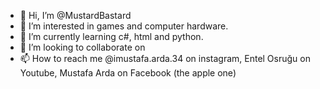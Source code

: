 - 👋 Hi, I’m @MustardBastard
- 👀 I’m interested in games and computer hardware.
- 🌱 I’m currently learning c#, html and python.
- 💞️ I’m looking to collaborate on 
- 📫 How to reach me @imustafa.arda.34 on instagram, Entel Osruğu on Youtube, Mustafa Arda on Facebook (the apple one)

<!---
MustardBastard/MustardBastard is a ✨ special ✨ repository because its `README.md` (this file) appears on your GitHub profile.
You can click the Preview link to take a look at your changes.
--->
